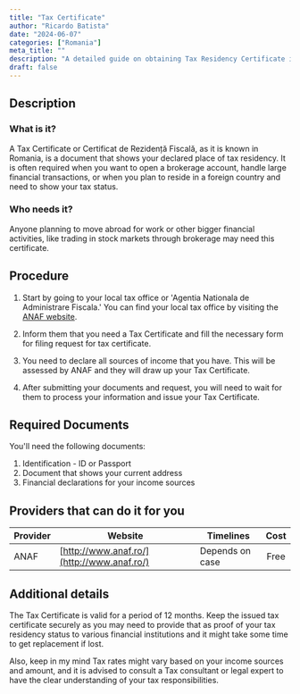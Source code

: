 ```yaml
---
title: "Tax Certificate"
author: "Ricardo Batista"
date: "2024-06-07"
categories: ["Romania"]
meta_title: ""
description: "A detailed guide on obtaining Tax Residency Certificate in Romania."
draft: false
---
```


## Description

### What is it?
A Tax Certificate or Certificat de Rezidență Fiscală, as it is known in Romania, is a document that shows your declared place of tax residency. It is often required when you want to open a brokerage account, handle large financial transactions, or when you plan to reside in a foreign country and need to show your tax status.

### Who needs it?
Anyone planning to move abroad for work or other bigger financial activities, like trading in stock markets through brokerage may need this certificate. 

## Procedure

1. Start by going to your local tax office or 'Agentia Nationala de Administrare Fiscala.' You can find your local tax office by visiting the [ANAF website](http://www.anaf.ro/).

2. Inform them that you need a Tax Certificate and fill the necessary form for filing request for tax certificate.

3. You need to declare all sources of income that you have. This will be assessed by ANAF and they will draw up your Tax Certificate.

4. After submitting your documents and request, you will need to wait for them to process your information and issue your Tax Certificate.

## Required Documents

You'll need the following documents:

1. Identification - ID or Passport
2. Document that shows your current address
3. Financial declarations for your income sources

## Providers that can do it for you

| Provider        |     Website                     |     Timelines        |       Cost         |
| --------------- | -------------------- |  ------------- | :-------------:| 
| ANAF                 |  [http://www.anaf.ro/](http://www.anaf.ro/) |      Depends on case |        Free       |

## Additional details
The Tax Certificate is valid for a period of 12 months. Keep the issued tax certificate securely as you may need to provide that as proof of your tax residency status to various financial institutions and it might take some time to get replacement if lost.

Also, keep in my mind Tax rates might vary based on your income sources and amount, and it is advised to consult a Tax consultant or legal expert to have the clear understanding of your tax responsibilities.